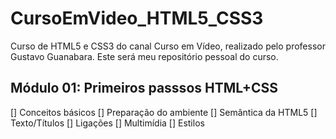 # CursoEmVideo_HTML5_CSS3

Curso de HTML5 e CSS3 do canal Curso em Vídeo, realizado pelo professor Gustavo Guanabara.
Este será meu repositório pessoal do curso.

## Módulo 01: Primeiros passsos HTML+CSS
[] Conceitos básicos
[] Preparação do ambiente
[] Semântica da HTML5
[] Texto/Títulos
[] Ligações
[] Multimídia
[] Estilos

